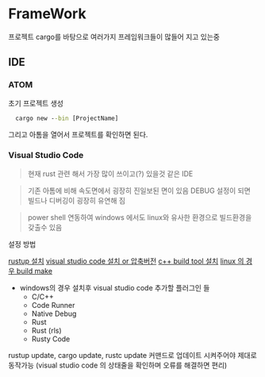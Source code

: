 # FrameWork

프로젝트 cargo를 바탕으로 여러가지 프레임워크들이 많들어 지고 있는중

## IDE

### ATOM

초기 프로젝트 생성

```cmd
  cargo new --bin [ProjectName]
```

그리고 아톰을 열어서 프로젝트를 확인하면 된다.

### Visual Studio Code

>현재 rust 관련 해서 가장 많이 쓰이고(?) 있을것 같은 IDE

>기존 아톰에 비해 속도면에서 굉장히 진일보된 면이 있음 DEBUG 설정이 되면 빌드나 디버깅이 굉장히 유연해 짐 

>power shell 연동하여 windows 에서도 linux와 유사한 환경으로 빌드환경을 갖출수 있음


설정 방법

[rustup 설치](https://rustup.rs/)
[visual studio code 설치 or 압축버전](https://code.visualstudio.com/)
[c++ build tool 설치](https://visualstudio.microsoft.com/ko/visual-cpp-build-tools/?rr=https%3A%2F%2Fgithub.com%2F)
[linux 의 경우 build make](https://sagiegurari.github.io/cargo-make/)

- windows의 경우 설치후 visual studio code 추가할 플러그인 들
  - C/C++
  - Code Runner
  - Native Debug
  - Rust
  - Rust (rls)
  - Rusty Code

rustup update, cargo update, rustc update 커맨드로 업데이트 시켜주어야 제대로 동작가능 
(visual studio code 의 상태줄을 확인하며 오류를 해결하면 편리)
